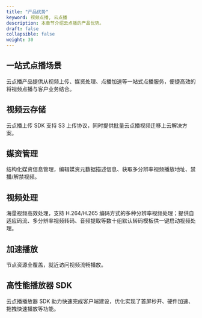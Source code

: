 ```yaml
---
title: "产品优势"
keyword: 视频点播, 云点播
description: 本章节介绍云点播的产品优势。
draft: false
collapsible: false
weight: 30
---
```


## 一站式点播场景

云点播产品提供从视频上传、媒资处理、点播加速等一站式点播服务，便捷高效的将视频点播与客户业务结合。

## 视频云存储

云点播上传 SDK 支持 S3 上传协议，同时提供批量云点播视频迁移上云解决方案。

## 媒资管理

结构化媒资信息管理，编辑媒资元数据描述信息、获取多分辨率视频播放地址、禁播/解禁视频。

## 视频处理

海量视频高效处理，支持 H.264/H.265 编码方式的多种分辨率视频处理；提供自适应码流、多分辨率视频转码、音频提取等数十组默认转码模板供一键启动视频处理。

## 加速播放

节点资源全覆盖，就近访问视频流畅播放。

## 高性能播放器 SDK

云点播播放器 SDK 助力快速完成客户端建设，优化实现了首屏秒开、硬件加速、拖拽快速播放等功能。

